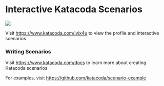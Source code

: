 # Interactive Katacoda Scenarios

[![](http://shields.katacoda.com/katacoda/ivix4u/count.svg)](https://www.katacoda.com/ivix4u "Get your profile on Katacoda.com")

Visit https://www.katacoda.com/ivix4u to view the profile and interactive scenarios

### Writing Scenarios
Visit https://www.katacoda.com/docs to learn more about creating Katacoda scenarios

For examples, visit https://github.com/katacoda/scenario-example
